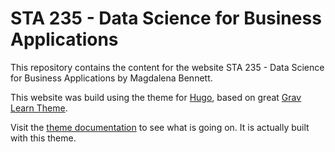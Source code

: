# STA 235 - Data Science for Business Applications

This repository contains the content for the website STA 235 - Data Science for Business Applications by Magdalena Bennett.

This website was build using the theme for [Hugo](https://gohugo.io/), based on great [Grav Learn Theme](https://learn.getgrav.org/).

Visit the [theme documentation](https://learn.netlify.com/en/) to see what is going on. It is actually built with this theme.


